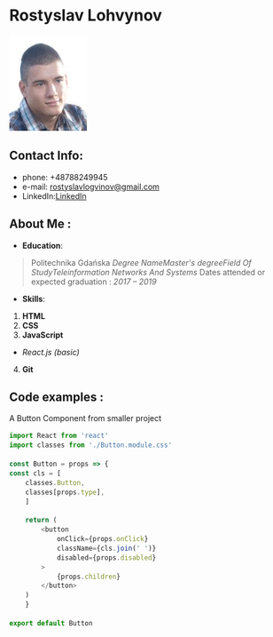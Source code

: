 # **Rostyslav Lohvynov**
![logo](me.JPG)
## Contact Info: 

- phone: +48788249945
- e-mail: rostyslavlogvinov@gmail.com
- LinkedIn:[LinkedIn](https://www.linkedin.com/in/rostyslav-l-815b271b0/)

## About Me :

* **Education**:
> Politechnika Gdańska
> *Degree NameMaster's degreeField Of StudyTeleinformation Networks And Systems*
> Dates attended or expected graduation : *2017 – 2019*

* **Skills**:
1. **HTML**
2. **CSS**
3. **JavaScript** 
+ *React.js (basic)*
4. **Git**


## Code examples :
A Button Component from smaller project
```javascript
import React from 'react'
import classes from './Button.module.css'

const Button = props => {
const cls = [
    classes.Button,
    classes[props.type],
    ]

    return (
        <button 
            onClick={props.onClick}
            className={cls.join(' ')}
            disabled={props.disabled}
        >
            {props.children}
        </button> 
    )
    }

export default Button
```